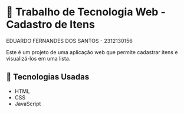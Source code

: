 # 📌 Trabalho de Tecnologia Web - Cadastro de Itens
EDUARDO FERNANDES DOS SANTOS - 2312130156

Este é um projeto de uma aplicação web que permite cadastrar itens e visualizá-los em uma lista.

## 🚀 Tecnologias Usadas
- HTML
- CSS
- JavaScript 
